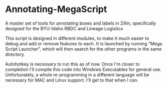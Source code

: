 # Annotating-MegaScript
A master set of tools for annotating boxes and labels in Zillin, specifically designed for the BYU-Idaho RBDC and Lineage Logistics

This script is designed in different modules, to make it much easier to debug and add or remove features to each. It is launched by running "Mega Script Launcher", which will then search for the other programs in the same directory.

Autohotkey is necessary to run this as of now. Once I'm closer to completion I'll compile this code into Windows Executables for general use. Unfortunately, a whole re-programming in a different language will be necessary for MAC and Linux support. I'll get to that when I can.